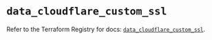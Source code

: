 # `data_cloudflare_custom_ssl`

Refer to the Terraform Registry for docs: [`data_cloudflare_custom_ssl`](https://registry.terraform.io/providers/cloudflare/cloudflare/5.6.0/docs/data-sources/custom_ssl).
